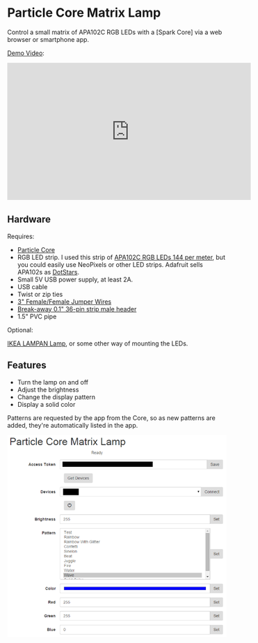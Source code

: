 Particle Core Matrix Lamp
=========

Control a small matrix of APA102C RGB LEDs with a [Spark Core] via a web browser or smartphone app.

[Demo Video](https://www.youtube.com/watch?v=s3mbcSl60YI):

<iframe width="560" height="315" src="https://www.youtube.com/embed/s3mbcSl60YI" frameborder="0" allowfullscreen></iframe>

Hardware
--------
Requires:

* [Particle Core](https://store.particle.io/assets/core-a6fcc2b47e235d529ab58fe0a1124588.png)
* RGB LED strip.  I used this strip of [APA102C RGB LEDs 144 per meter](http://www.aliexpress.com/item/1-meter-144pcs-APA-102C-addressable-led-pixel-strip-144pixels-m-non-waterproof-WHITE-PCB/32268465139.html), but you could easily use NeoPixels or other LED strips.  Adafruit sells APA102s as [DotStars](https://learn.adafruit.com/adafruit-dotstar-leds/overview).
* Small 5V USB power supply, at least 2A.
* USB cable
* Twist or zip ties
* [3" Female/Female Jumper Wires](https://www.adafruit.com/products/1951)
* [Break-away 0.1" 36-pin strip male header](https://www.adafruit.com/products/392)
* 1.5" PVC pipe

Optional:

[IKEA LAMPAN Lamp], or some other way of mounting the LEDs.

Features
--------
* Turn the lamp on and off
* Adjust the brightness
* Change the display pattern
* Display a solid color

Patterns are requested by the app from the Core, so as new patterns are added, they're automatically listed in the app.

![Particle Core Matrix Lamp](app-1.png)

[Particle Core]:https://store.particle.io/?product=spark-core
[IKEA LAMPAN Lamp]:http://www.ikea.com/us/en/catalog/products/20055421/
